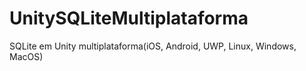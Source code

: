 # UnitySQLiteMultiplataforma
SQLite em Unity multiplataforma(iOS, Android, UWP, Linux, Windows, MacOS)
